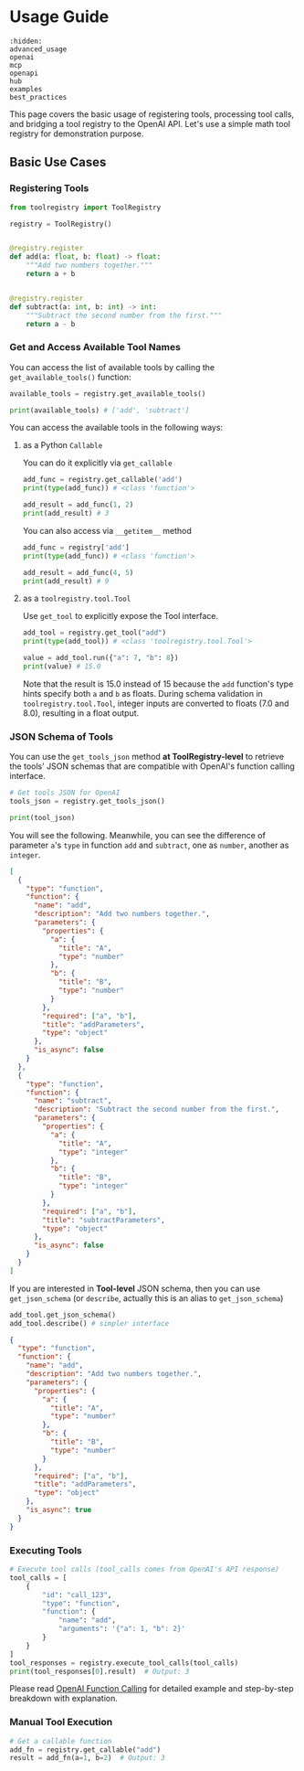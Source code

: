 # Usage Guide

```{toctree}
:hidden:
advanced_usage
openai
mcp
openapi
hub
examples
best_practices
```

This page covers the basic usage of registering tools, processing tool calls, and bridging a tool registry to the OpenAI API.
Let's use a simple math tool registry for demonstration purpose.

## Basic Use Cases

### Registering Tools

```python
from toolregistry import ToolRegistry

registry = ToolRegistry()


@registry.register
def add(a: float, b: float) -> float:
    """Add two numbers together."""
    return a + b


@registry.register
def subtract(a: int, b: int) -> int:
    """Subtract the second number from the first."""
    return a - b
```

### Get and Access Available Tool Names

You can access the list of available tools by calling the `get_available_tools()` function:

```python
available_tools = registry.get_available_tools()

print(available_tools) # ['add', 'subtract']
```

You can access the available tools in the following ways:

1. as a Python `Callable`

   You can do it explicitly via `get_callable`

   ```python
   add_func = registry.get_callable('add')
   print(type(add_func)) # <class 'function'>

   add_result = add_func(1, 2)
   print(add_result) # 3
   ```

   You can also access via `__getitem__` method

   ```python
   add_func = registry['add']
   print(type(add_func)) # <class 'function'>

   add_result = add_func(4, 5)
   print(add_result) # 9
   ```

2. as a `toolregistry.tool.Tool`

   Use `get_tool` to explicitly expose the Tool interface.

   ```python
   add_tool = registry.get_tool("add")
   print(type(add_tool)) # <class 'toolregistry.tool.Tool'>

   value = add_tool.run({"a": 7, "b": 8})
   print(value) # 15.0
   ```

   Note that the result is 15.0 instead of 15 because the `add` function's type hints specify both `a` and `b` as floats. During schema validation in `toolregistry.tool.Tool`, integer inputs are converted to floats (7.0 and 8.0), resulting in a float output.

### JSON Schema of Tools

You can use the `get_tools_json` method **at ToolRegistry-level** to retrieve the tools' JSON schemas that are compatible with OpenAI's function calling interface.

```python
# Get tools JSON for OpenAI
tools_json = registry.get_tools_json()

print(tool_json)
```

You will see the following. Meanwhile, you can see the difference of parameter `a`'s `type` in function `add` and `subtract`, one as `number`, another as `integer`.

```json
[
  {
    "type": "function",
    "function": {
      "name": "add",
      "description": "Add two numbers together.",
      "parameters": {
        "properties": {
          "a": {
            "title": "A",
            "type": "number"
          },
          "b": {
            "title": "B",
            "type": "number"
          }
        },
        "required": ["a", "b"],
        "title": "addParameters",
        "type": "object"
      },
      "is_async": false
    }
  },
  {
    "type": "function",
    "function": {
      "name": "subtract",
      "description": "Subtract the second number from the first.",
      "parameters": {
        "properties": {
          "a": {
            "title": "A",
            "type": "integer"
          },
          "b": {
            "title": "B",
            "type": "integer"
          }
        },
        "required": ["a", "b"],
        "title": "subtractParameters",
        "type": "object"
      },
      "is_async": false
    }
  }
]
```

If you are interested in **Tool-level** JSON schema, then you can use `get_json_schema` (or `describe`, actually this is an alias to `get_json_schema`)

```python
add_tool.get_json_schema()
add_tool.describe() # simpler interface
```

```json
{
  "type": "function",
  "function": {
    "name": "add",
    "description": "Add two numbers together.",
    "parameters": {
      "properties": {
        "a": {
          "title": "A",
          "type": "number"
        },
        "b": {
          "title": "B",
          "type": "number"
        }
      },
      "required": ["a", "b"],
      "title": "addParameters",
      "type": "object"
    },
    "is_async": true
  }
}
```

### Executing Tools

```python
# Execute tool calls (tool_calls comes from OpenAI's API response)
tool_calls = [
    {
        "id": "call_123",
        "type": "function",
        "function": {
            "name": "add",
            "arguments": '{"a": 1, "b": 2}'
        }
    }
]
tool_responses = registry.execute_tool_calls(tool_calls)
print(tool_responses[0].result)  # Output: 3
```

Please read [OpenAI Function Calling](openai) for detailed example and step-by-step breakdown with explanation.

### Manual Tool Execution

```python
# Get a callable function
add_fn = registry.get_callable("add")
result = add_fn(a=1, b=2)  # Output: 3
```
